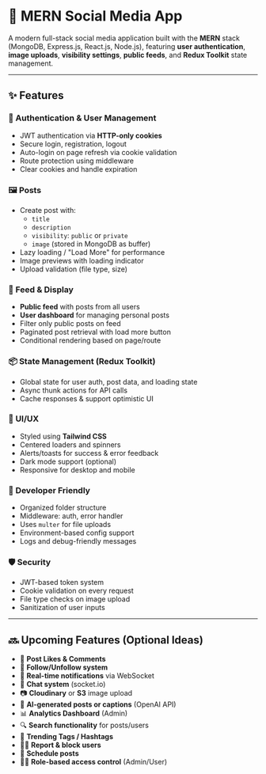# 📱 MERN Social Media App

A modern full-stack social media application built with the **MERN** stack (MongoDB, Express.js, React.js, Node.js), featuring **user authentication**, **image uploads**, **visibility settings**, **public feeds**, and **Redux Toolkit** state management.

---

## ✨ Features

### 🔐 Authentication & User Management
- JWT authentication via **HTTP-only cookies**
- Secure login, registration, logout
- Auto-login on page refresh via cookie validation
- Route protection using middleware
- Clear cookies and handle expiration

### 🖼️ Posts
- Create post with:
  - `title`
  - `description`
  - `visibility`: `public` or `private`
  - `image` (stored in MongoDB as buffer)
- Lazy loading / "Load More" for performance
- Image previews with loading indicator
- Upload validation (file type, size)

### 📂 Feed & Display
- **Public feed** with posts from all users
- **User dashboard** for managing personal posts
- Filter only public posts on feed
- Paginated post retrieval with load more button
- Conditional rendering based on page/route

### 📦 State Management (Redux Toolkit)
- Global state for user auth, post data, and loading state
- Async thunk actions for API calls
- Cache responses & support optimistic UI

### 🎨 UI/UX
- Styled using **Tailwind CSS**
- Centered loaders and spinners
- Alerts/toasts for success & error feedback
- Dark mode support (optional)
- Responsive for desktop and mobile

### 🧰 Developer Friendly
- Organized folder structure
- Middleware: auth, error handler
- Uses `multer` for file uploads
- Environment-based config support
- Logs and debug-friendly messages

### 🛡️ Security
- JWT-based token system
- Cookie validation on every request
- File type checks on image upload
- Sanitization of user inputs

---

## 🔜 Upcoming Features (Optional Ideas)

- 🧵 **Post Likes & Comments**
- 👥 **Follow/Unfollow system**
- 🔔 **Real-time notifications** via WebSocket
- 💬 **Chat system** (socket.io)
- 📷 **Cloudinary** or **S3** image upload
- 🧠 **AI-generated posts or captions** (OpenAI API)
- 📊 **Analytics Dashboard** (Admin)
- 🔍 **Search functionality** for posts/users
- 🧵 **Trending Tags / Hashtags**
- 🕵️‍♂️ **Report & block users**
- 📅 **Schedule posts**
- 🧑‍💼 **Role-based access control** (Admin/User)